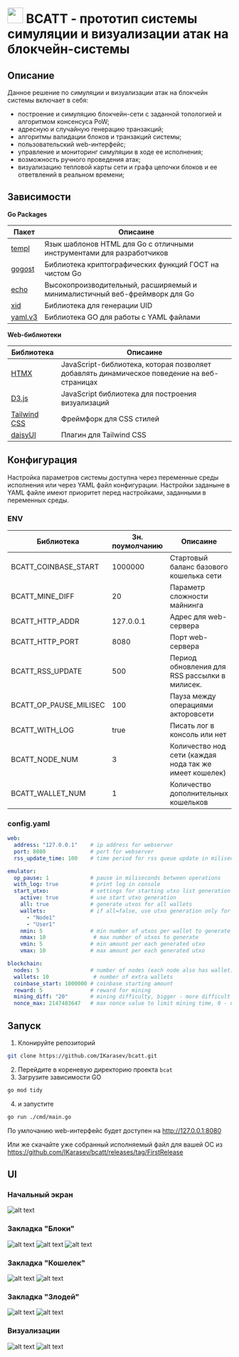# <img src="https://github.com/IKarasev/bcatt/releases/download/Images/logo320.png" alt="" width="35"/> BCATT - прототип системы симуляции и визуализации атак на блокчейн-системы

## Описание

Данное решение по симуляции и визуализации атак на блокчейн системы включает в себя:
- построение и симуляцию блокчейн-сети с заданной топологией и алгоритмом консенсуса PoW;
- адресную и случайную генерацию транзакций;
- алгоритмы валидации блоков и транзакций системы;
- пользовательский web-интерфейс;
- управление и мониторинг симуляции в ходе ее исполнения;
- возможность ручного проведения атак;
- визуализацию тепловой карты сети и графа цепочки блоков и ее ответвлений в реальном времени;

## Зависимости

**Go Packages**

| Пакет   | Описаине    |
|--------------- | --------------- |
| [templ](https://github.com/a-h/templ)          | Язык шаблонов HTML для Go с отличными инструментами для разработчиков |
| [gogost](https://github.com/ddulesov/gogost)   | Библиотека криптографических функций ГОСТ на чистом Go |
| [echo](https://github.com/labstack/echo)       | Высокопроизводительный, расширяемый и минималистичный веб-фреймворк для Go |
| [xid](https://github.com/rs/xid)               | Библиотека для генерации UID |
| [yaml.v3](https://pkg.go.dev/gopkg.in/yaml.v3) | Библиотека GO для работы с YAML файлами |

**Web-библиотеки**

| Библиотека   | Описаине    |
|--------------- | --------------- |
| [HTMX](https://htmx.org/)  | JavaScript-библиотека, которая позволяет добавлять динамическое поведение на веб-страницах |
| [D3.js](https://d3js.org/) | JavaScript библиотека для построения визуализаций |
| [Tailwind CSS](https://tailwindcss.com/) | Фреймфорк для CSS стилей |
| [daisyUI](https://daisyui.com/) | Плагин для Tailwind CSS |


## Конфигурация

Настройка параметров системы доступна через переменные среды исполнения или через YAML файл конфигурации. Настройки заданыне в YAML файле имеют
приоритет перед настройками, заданными в переменных среды.

### ENV

| Библиотека   | Зн. поумолчанию    | Описаине |
| ---- | --- | ---- |
| BCATT_COINBASE_START | 1000000 | Стартовый баланс базового кошелька сети |
| BCATT_MINE_DIFF | 20 | Параметр сложности майнинга |
| BCATT_HTTP_ADDR | 127.0.0.1 | Адрес для web-сервера |
| BCATT_HTTP_PORT | 8080 | Порт web-сервера |
| BCATT_RSS_UPDATE | 500 | Период обновления для RSS рассылки в милисек. |
| BCATT_OP_PAUSE_MILISEC | 100 | Пауза между операциями акторовсети |
| BCATT_WITH_LOG | true | Писать лог в консоль или нет |
| BCATT_NODE_NUM | 3 | Количество нод сети (каждая нода так же имеет кошелек) |
| BCATT_WALLET_NUM | 1 | Количество дополнительных кошельков | 

### config.yaml

```yaml
web:
  address: "127.0.0.1"    # ip address for webserver
  port: 8080              # port for webserver
  rss_update_time: 100    # time period for rss queue update in miliseconds

emulator:
  op_pause: 1             # pause in miliseconds between operations
  with_log: true          # print log in console
  start_utxo:             # settings for starting utxo list generation
    active: true          # use start utxo generation
    all: true             # generate utxos for all wallets
    wallets:              # if all=false, use utxo generation only for these wallets
      - "Node1"
      - "User1"
    nmin: 5               # min number of utxos per wallet to generate
    nmax: 10               # max number of utxos to generate
    vmin: 5               # min amount per each generated utxo
    vmax: 10              # max amount per each generated utxo

blockchain:
  nodes: 5                # number of nodes (each node also has wallet)
  wallets: 10              # number of extra wallets
  coinbase_start: 1000000 # coinbase starting amount
  reward: 5               # reward for mining
  mining_diff: "20"       # mining difficulty, bigger - more difficult
  nonce_max: 2147483647   # max nonce value to limit mining time, 0 - no limit
```

## Запуск

1. Клонируйте репозиторий

```bash
git clone https://github.com/IKarasev/bcatt.git
```
2. Перейдите в кореневую директорию проекта `bcat`
3. Загрузите зависимости GO

```bash
go mod tidy
```
4. и запустите

```bash
go run ./cmd/main.go
```
По умлочанию web-интерфейс будет доступен на
http://127.0.0.1:8080

Или же скачайте уже собранный исполняемый файл для вашей ОС из https://github.com/IKarasev/bcatt/releases/tag/FirstRelease

## UI

### Начальный экран
![alt text](https://github.com/IKarasev/bcatt/releases/download/Images/start_screen.png) 

### Закладка "Блоки"
![alt text](https://github.com/IKarasev/bcatt/releases/download/Images/blocks_1.png)
![alt text](https://github.com/IKarasev/bcatt/releases/download/Images/blocks_2.png)
![alt text](https://github.com/IKarasev/bcatt/releases/download/Images/blocks_3.png)

### Закладка "Кошелек"
![alt text](https://github.com/IKarasev/bcatt/releases/download/Images/wallet_1.png) 
![alt text](https://github.com/IKarasev/bcatt/releases/download/Images/wallet_2.png) 

### Закладка "Злодей"
![alt text](https://github.com/IKarasev/bcatt/releases/download/Images/evil_1.png) 
![alt text](https://github.com/IKarasev/bcatt/releases/download/Images/evil_2.png) 

### Визуализации
![alt text](https://github.com/IKarasev/bcatt/releases/download/Images/visual_2.png)
![alt text](https://github.com/IKarasev/bcatt/releases/download/Images/fork_3.png) 

